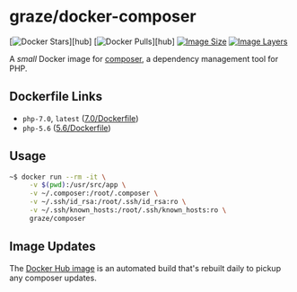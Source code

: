 # graze/docker-composer

[![Docker Stars](https://img.shields.io/docker/stars/graze/composer.svg)][hub]
[![Docker Pulls](https://img.shields.io/docker/pulls/graze/composer.svg)][hub]
[![Image Size](https://img.shields.io/imagelayers/image-size/graze/composer/latest.svg)](https://imagelayers.io/?images=graze/composer:latest)
[![Image Layers](https://img.shields.io/imagelayers/layers/graze/composer/latest.svg)](https://imagelayers.io/?images=graze/composer:latest)

A _small_ Docker image for [composer](https://getcomposer.org), a dependency management tool for PHP.

## Dockerfile Links

* `php-7.0`, `latest` ([7.0/Dockerfile](./7.0/Dockerfile))
* `php-5.6` ([5.6/Dockerfile](./5.6/Dockerfile))

## Usage

```bash
~$ docker run --rm -it \
     -v $(pwd):/usr/src/app \
     -v ~/.composer:/root/.composer \
     -v ~/.ssh/id_rsa:/root/.ssh/id_rsa:ro \
     -v ~/.ssh/known_hosts:/root/.ssh/known_hosts:ro \
     graze/composer
```

## Image Updates

The [Docker Hub image](https://hub.docker.com/r/graze/composer/) is an automated build that's rebuilt daily to pickup any composer updates.
